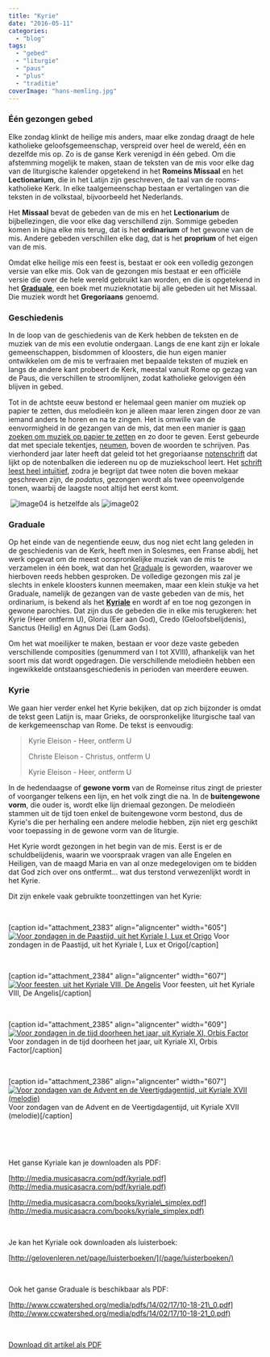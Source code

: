 ```yaml
---
title: "Kyrie"
date: "2016-05-11"
categories: 
  - "blog"
tags: 
  - "gebed"
  - "liturgie"
  - "paus"
  - "plus"
  - "traditie"
coverImage: "hans-memling.jpg"
---
```


### Één gezongen gebed

Elke zondag klinkt de heilige mis anders, maar elke zondag draagt de hele katholieke geloofsgemeenschap, verspreid over heel de wereld, één en dezelfde mis op. Zo is de ganse Kerk verenigd in één gebed. Om die afstemming mogelijk te maken, staan de teksten van de mis voor elke dag van de liturgische kalender opgetekend in het **Romeins Missaal** en het **Lectionarium**, die in het Latijn zijn geschreven, de taal van de rooms-katholieke Kerk. In elke taalgemeenschap bestaan er vertalingen van die teksten in de volkstaal, bijvoorbeeld het Nederlands.

Het **Missaal** bevat de gebeden van de mis en het **Lectionarium** de bijbellezingen, die voor elke dag verschillend zijn. Sommige gebeden komen in bijna elke mis terug, dat is het **ordinarium** of het gewone van de mis. Andere gebeden verschillen elke dag, dat is het **proprium** of het eigen van de mis.

Omdat elke heilige mis een feest is, bestaat er ook een volledig gezongen versie van elke mis. Ook van de gezongen mis bestaat er een officiële versie die over de hele wereld gebruikt kan worden, en die is opgetekend in het [**Graduale**](https://en.wikipedia.org/wiki/Roman_Gradual), een boek met muzieknotatie bij alle gebeden uit het Missaal. Die muziek wordt het **Gregoriaans** genoemd.

### Geschiedenis

In de loop van de geschiedenis van de Kerk hebben de teksten en de muziek van de mis een evolutie ondergaan. Langs de ene kant zijn er lokale gemeenschappen, bisdommen of kloosters, die hun eigen manier ontwikkelen om de mis te verfraaien met bepaalde teksten of muziek en langs de andere kant probeert de Kerk, meestal vanuit Rome op gezag van de Paus, die verschillen te stroomlijnen, zodat katholieke gelovigen één blijven in gebed.

Tot in de achtste eeuw bestond er helemaal geen manier om muziek op papier te zetten, dus melodieën kon je alleen maar leren zingen door ze van iemand anders te horen en na te zingen. Het is omwille van de eenvormigheid in de gezangen van de mis, dat men een manier is [gaan zoeken om muziek op papier te zetten](http://www.schooltv.nl/video/hoe-zijn-muzieknoten-ontstaan-dankzij-zingende-monniken/) en zo door te geven. Eerst gebeurde dat met speciale tekentjes, [neumen](https://nl.wikipedia.org/wiki/Neume), boven de woorden te schrijven. Pas vierhonderd jaar later heeft dat geleid tot het gregoriaanse [notenschrift](http://historianet.nl/cultuur/hoe-ontstonden-muzieknoten) dat lijkt op de notenbalken die iedereen nu op de muziekschool leert. Het [schrift leest heel intuïtief](https://nl.wikipedia.org/wiki/Kwadraatnotatie), zodra je begrijpt dat twee noten die boven mekaar geschreven zijn, de _podatus_, gezongen wordt als twee opeenvolgende tonen, waarbij de laagste noot altijd het eerst komt.

 ![image04](images/image04.gif) is hetzelfde als ![image02](images/image02.gif) 

### Graduale

Op het einde van de negentiende eeuw, dus nog niet echt lang geleden in de geschiedenis van de Kerk, heeft men in Solesmes, een Franse abdij, het werk opgevat om de meest oorspronkelijke muziek van de mis te verzamelen in één boek, wat dan het [Graduale](http://www.newliturgicalmovement.org/2014/02/1974-graduale-romanum-available-for.html#.Vy5ULlZ9600) is geworden, waarover we hierboven reeds hebben gesproken. De volledige gezongen mis zal je slechts in enkele kloosters kunnen meemaken, maar een klein stukje va het Graduale, namelijk de gezangen van de vaste gebeden van de mis, het ordinarium, is bekend als het [**Kyriale**](http://www.gregorianbooks.com/kyriale.html) en wordt af en toe nog gezongen in gewone parochies. Dat zijn dus de gebeden die in elke mis terugkeren: het Kyrie (Heer ontferm U), Gloria (Eer aan God), Credo (Geloofsbelijdenis), Sanctus (Heilig) en Agnus Dei (Lam Gods).

Om het wat moeilijker te maken, bestaan er voor deze vaste gebeden verschillende composities (genummerd van I tot XVIII), afhankelijk van het soort mis dat wordt opgedragen. Die verschillende melodieën hebben een ingewikkelde ontstaansgeschiedenis in perioden van meerdere eeuwen.

### Kyrie

We gaan hier verder enkel het Kyrie bekijken, dat op zich bijzonder is omdat de tekst geen Latijn is, maar Grieks, de oorspronkelijke liturgische taal van de kerkgemeenschap van Rome. De tekst is eenvoudig:

> Kyrie Eleison - Heer, ontferm U
> 
> Christe Eleison - Christus, ontferm U
> 
> Kyrie Eleison - Heer, ontferm U

In de hedendaagse of **gewone vorm** van de Romeinse ritus zingt de priester of voorganger telkens een lijn, en het volk zingt die na. In de **buitengewone vorm**, die ouder is, wordt elke lijn driemaal gezongen. De melodieën stammen uit de tijd toen enkel de buitengewone vorm bestond, dus de Kyrie's die per herhaling een andere melodie hebben, zijn niet erg geschikt voor toepassing in de gewone vorm van de liturgie.

Het Kyrie wordt gezongen in het begin van de mis. Eerst is er de schuldbelijdenis, waarin we voorspraak vragen van alle Engelen en Heiligen, van de maagd Maria en van al onze medegelovigen om te bidden dat God zich over ons ontfermt… wat dus terstond verwezenlijkt wordt in het Kyrie.

Dit zijn enkele vaak gebruikte toonzettingen van het Kyrie:

 

\[caption id="attachment\_2383" align="aligncenter" width="605"\][![Voor zondagen in de Paastijd, uit het Kyriale I, Lux et Origo](images/image05.png)](http://www.gregorianbooks.com/p.php?p=YTnQ8JvhBKhnE,YTKnBzUj_K3Ic,LU16%7C0%7C547%7C664%7C360) Voor zondagen in de Paastijd, uit het Kyriale I, Lux et Origo\[/caption\]

 

\[caption id="attachment\_2384" align="aligncenter" width="607"\][![Voor feesten, uit het Kyriale VIII, De Angelis](images/image01.png)](http://www.gregorianbooks.com/p.php?p=MPswy/kyrie8_2013-11-01.mp3,GRx28%7C0%7C750%7C754%7C360,GRx29%7C0%7C104%7C750%7C208) Voor feesten, uit het Kyriale VIII, De Angelis\[/caption\]

 

\[caption id="attachment\_2385" align="aligncenter" width="609"\][![Voor zondagen in de tijd doorheen het jaar, uit Kyriale XI, Orbis Factor](images/image03.png)](http://www.gregorianbooks.com/p.php?p=MPswy/kyrie11.mp3,MPswy/kyrie11_no_organ.mp3,GRx38%7C0%7C854%7C756%7C256,GRx39%7C0%7C112%7C750%7C232) Voor zondagen in de tijd doorheen het jaar, uit Kyriale XI, Orbis Factor\[/caption\]

 

\[caption id="attachment\_2386" align="aligncenter" width="607"\][![Voor zondagen van de Advent en de Veertigdagentijd, uit Kyriale XVII (melodie)](images/image00.png)](http://www.gregorianbooks.com/p.php?p=GRx56|0|145|750|359) Voor zondagen van de Advent en de Veertigdagentijd, uit Kyriale XVII (melodie)\[/caption\]

 

 

Het ganse Kyriale kan je downloaden als PDF:

[http://media.musicasacra.com/pdf/kyriale.pdf](http://media.musicasacra.com/pdf/kyriale.pdf)

[http://media.musicasacra.com/books/kyriale\_simplex.pdf](http://media.musicasacra.com/books/kyriale_simplex.pdf)

 

Je kan het Kyriale ook downloaden als luisterboek:

[http://gelovenleren.net/page/luisterboeken/](/page/luisterboeken/)

 

Ook het ganse Graduale is beschikbaar als PDF:

[http://www.ccwatershed.org/media/pdfs/14/02/17/10-18-21\_0.pdf](http://www.ccwatershed.org/media/pdfs/14/02/17/10-18-21_0.pdf)

 

[Download dit artikel als PDF](/portfolio/kyrie/)
